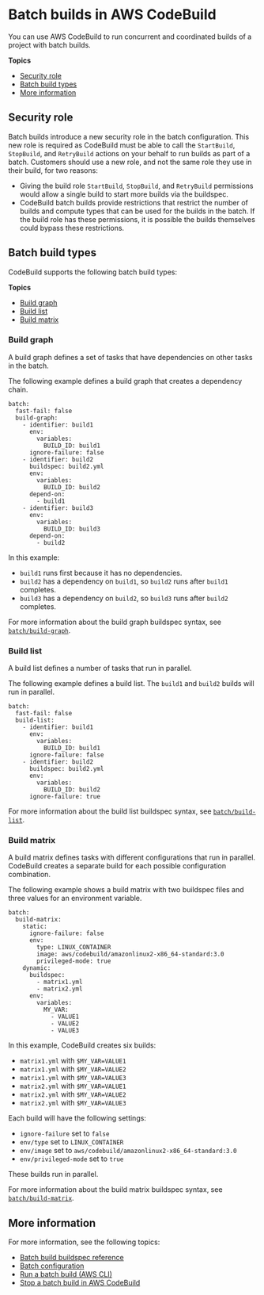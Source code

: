 # Batch builds in AWS CodeBuild<a name="batch-build"></a>

You can use AWS CodeBuild to run concurrent and coordinated builds of a project with batch builds\. 

**Topics**
+ [Security role](#batch_security_role)
+ [Batch build types](#batch_build_types)
+ [More information](#batch_more_info)

## Security role<a name="batch_security_role"></a>

Batch builds introduce a new security role in the batch configuration\. This new role is required as CodeBuild must be able to call the `StartBuild`, `StopBuild`, and `RetryBuild` actions on your behalf to run builds as part of a batch\. Customers should use a new role, and not the same role they use in their build, for two reasons:
+ Giving the build role `StartBuild`, `StopBuild`, and `RetryBuild` permissions would allow a single build to start more builds via the buildspec\.
+ CodeBuild batch builds provide restrictions that restrict the number of builds and compute types that can be used for the builds in the batch\. If the build role has these permissions, it is possible the builds themselves could bypass these restrictions\.

## Batch build types<a name="batch_build_types"></a>

CodeBuild supports the following batch build types:

**Topics**
+ [Build graph](#batch_build_graph)
+ [Build list](#batch_build_list)
+ [Build matrix](#batch_build_matrix)

### Build graph<a name="batch_build_graph"></a>

A build graph defines a set of tasks that have dependencies on other tasks in the batch\. 

The following example defines a build graph that creates a dependency chain\. 

```
batch:
  fast-fail: false
  build-graph:
    - identifier: build1
      env:
        variables:
          BUILD_ID: build1
      ignore-failure: false
    - identifier: build2
      buildspec: build2.yml
      env:
        variables:
          BUILD_ID: build2
      depend-on:
        - build1
    - identifier: build3
      env:
        variables:
          BUILD_ID: build3
      depend-on:
        - build2
```

In this example:
+ `build1` runs first because it has no dependencies\.
+ `build2` has a dependency on `build1`, so `build2` runs after `build1` completes\.
+ `build3` has a dependency on `build2`, so `build3` runs after `build2` completes\.

For more information about the build graph buildspec syntax, see [`batch/build-graph`](batch-build-buildspec.md#build-spec.batch.build-graph)\.

### Build list<a name="batch_build_list"></a>

A build list defines a number of tasks that run in parallel\. 

The following example defines a build list\. The `build1` and `build2` builds will run in parallel\.

```
batch:
  fast-fail: false
  build-list:
    - identifier: build1
      env:
        variables:
          BUILD_ID: build1
      ignore-failure: false
    - identifier: build2
      buildspec: build2.yml
      env:
        variables:
          BUILD_ID: build2
      ignore-failure: true
```

For more information about the build list buildspec syntax, see [`batch/build-list`](batch-build-buildspec.md#build-spec.batch.build-list)\.

### Build matrix<a name="batch_build_matrix"></a>

A build matrix defines tasks with different configurations that run in parallel\. CodeBuild creates a separate build for each possible configuration combination\. 

The following example shows a build matrix with two buildspec files and three values for an environment variable\.

```
batch:
  build-matrix:
    static:
      ignore-failure: false
      env:
        type: LINUX_CONTAINER
        image: aws/codebuild/amazonlinux2-x86_64-standard:3.0
        privileged-mode: true
    dynamic:
      buildspec: 
        - matrix1.yml
        - matrix2.yml
      env:
        variables:
          MY_VAR:
            - VALUE1
            - VALUE2
            - VALUE3
```

In this example, CodeBuild creates six builds:
+ `matrix1.yml` with `$MY_VAR=VALUE1`
+ `matrix1.yml` with `$MY_VAR=VALUE2`
+ `matrix1.yml` with `$MY_VAR=VALUE3`
+ `matrix2.yml` with `$MY_VAR=VALUE1`
+ `matrix2.yml` with `$MY_VAR=VALUE2`
+ `matrix2.yml` with `$MY_VAR=VALUE3`

Each build will have the following settings:
+ `ignore-failure` set to `false`
+ `env/type` set to `LINUX_CONTAINER`
+ `env/image` set to `aws/codebuild/amazonlinux2-x86_64-standard:3.0`
+ `env/privileged-mode` set to `true`

These builds run in parallel\.

For more information about the build matrix buildspec syntax, see [`batch/build-matrix`](batch-build-buildspec.md#build-spec.batch.build-matrix)\.

## More information<a name="batch_more_info"></a>

For more information, see the following topics:
+ [Batch build buildspec reference](batch-build-buildspec.md)
+ [Batch configuration](create-project-console.md#create-project-console-batch-config)
+ [Run a batch build \(AWS CLI\)](run-batch-build-cli.md)
+ [Stop a batch build in AWS CodeBuild ](stop-batch-build.md)